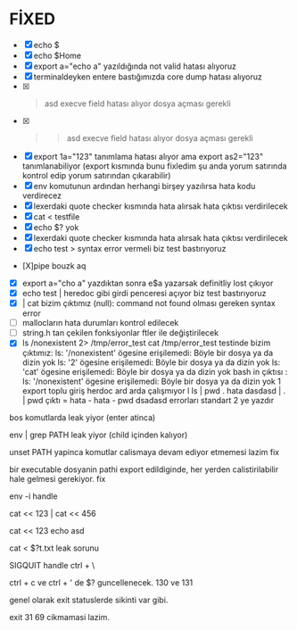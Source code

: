 # FİXED
- [x] echo $                                                      
- [x] echo $Home                                                  
- [x] export a="echo a" yazıldığında not valid hatası alıyoruz    
- [x] terminaldeyken entere bastığımızda core dump hatası alıyoruz
- [x] > asd execve field hatası alıyor dosya açması gerekli
- [x] >> asd execve field hatası alıyor dosya açması gerekli
- [x] export 1a="123" tanımlama hatası alıyor ama export as2="123" tanımlanabiliyor       (export kısmında bunu fixledim şu anda yorum satırında kontrol edip yorum satırından çıkarabilir)
- [x] env komutunun ardından herhangi birşey yazılırsa hata kodu verdirecez
- [x] lexerdaki quote checker kısmında hata alırsak hata çıktısı verdirilecek
- [x] cat < testfile
- [x] echo $? yok
- [x] lexerdaki quote checker kısmında hata alırsak hata çıktısı verdirilecek
- [x] echo test >  syntax error vermeli biz test bastırıyoruz
- [X]pipe bouzk aq
- [x] export a="cho a" yazdıktan sonra e$a yazarsak definitliy lost çıkıyor
- [x] echo test | heredoc gibi girdi penceresi açıyor biz test bastırıyoruz
- [x] | cat bizim çıktımız (null): command not found olması gereken syntax error
- [ ] mallocların hata durumları kontrol edilecek
- [ ] string.h tan çekilen fonksiyonlar ftler ile değiştirilecek
- [x] ls /nonexistent 2> /tmp/error_test cat /tmp/error_test testinde bizim çıktımız: ls: '/nonexistent' ögesine erişilemedi: Böyle bir dosya ya da dizin yok
                                                                                     ls: '2' ögesine erişilemedi: Böyle bir dosya ya da dizin yok
                                                                                     ls: 'cat' ögesine erişilemedi: Böyle bir dosya ya da dizin yok
                                                                   bash in çıktısı : ls: '/nonexistent' ögesine erişilemedi: Böyle bir dosya ya da dizin yok
1 export toplu giriş
herdoc ard arda çalışmıyor l
ls | pwd 
. hata
dasdasd | . | pwd çıktı = hata - hata - pwd
dsadasd errorları standart 2 ye yazdır 

bos komutlarda leak yiyor (enter atinca)

env | grep PATH leak yiyor (child içinden kalıyor)

unset PATH yapinca komutlar calismaya devam ediyor etmemesi lazim fix

bir executable dosyanin pathi export edildiginde, her yerden calistirilabilir hale gelmesi gerekiyor. fix

env -i handle

cat << 123 | cat << 456

cat << 123 echo asd

cat < $?t.txt leak sorunu

SIGQUIT handle ctrl + \

ctrl + c ve ctrl + \' de $? guncellenecek. 130 ve 131

genel olarak exit statuslerde sikinti var gibi.

exit 31 69 cikmamasi lazim.
